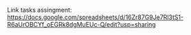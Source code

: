 Link tasks assingment: https://docs.google.com/spreadsheets/d/16Zr87G9Je7Rl3tS1-R6aUrOBCYf_oEGRk8dgMuEUc-Q/edit?usp=sharing